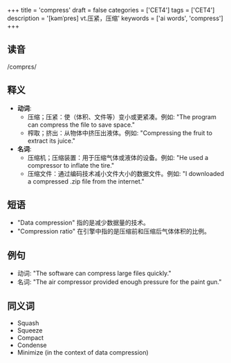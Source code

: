 +++
title = 'compress'
draft = false
categories = ['CET4']
tags = ['CET4']
description = '[kəmˈpres] vt.压紧，压缩'
keywords = ['ai words', 'compress']
+++

## 读音
/comprɛs/

## 释义
- **动词**: 
    - 压缩；压紧：使（体积、文件等）变小或更紧凑。例如: "The program can compress the file to save space."
    - 榨取；挤出：从物体中挤压出液体。例如: "Compressing the fruit to extract its juice."
- **名词**:
    - 压缩机；压缩装置：用于压缩气体或液体的设备。例如: "He used a compressor to inflate the tire."
    - 压缩文件：通过编码技术减小文件大小的数据文件。例如: "I downloaded a compressed .zip file from the internet."

## 短语
- "Data compression" 指的是减少数据量的技术。
- "Compression ratio" 在引擎中指的是压缩前和压缩后气体体积的比例。

## 例句
- 动词: "The software can compress large files quickly."
- 名词: "The air compressor provided enough pressure for the paint gun."

## 同义词
- Squash
- Squeeze
- Compact
- Condense
- Minimize (in the context of data compression)
